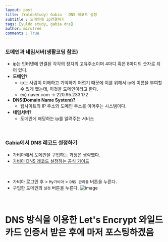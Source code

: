 ```yaml
---
layout: post
title: (YuldoStudy) Gabia - DNS 레코드 설정
subtitle : 도메인에 ip연결하기
tags: [yuldo study, gabia dns]
author: mirutree
comments : True
---
```


### 도메인과 네임서버(생활코딩 참조)
 - ip는 인터넷에 연결된 각각의 장치의 고유주소이며 4마디 혹은 8마디의 숫자로 되어 있다.
 - **도메인?** 
    - ip는 사람이 이해하고 기억하기 어렵기 때문에 이를 위해서 ip에 이름을 부여할 수 있게 했는데, 이것을 도메인이라고 한다. 
    - ex) naver.com -> 220.95.233.172
 - **DNS(Domain Name System)?**
    - 웹사이트의 IP 주소와 도메인 주소를 이어주는 시스템이다.
 - **네임서버?**
    - 도메인에 해당하는 ip를 알려주는 서비스
     
&nbsp;&nbsp;&nbsp;
### Gabia에서 DNS 레코드 설정하기   
 - 가비아에서 도메인을 구입하는 과정은 생략했다.
 - [가비아 DNS 레코드 설정하는 공식 가이드](https://customer.gabia.com/manual/dns/3041/3040)
   
&nbsp;&nbsp;   
 - 가비아 로그인 후 > `My가비아` > `DNS 관리툴` 버튼을 누른다.
 - 구입한 도메인의 `설정` 버튼을 누른다.
  ![image](https://user-images.githubusercontent.com/63778557/147191835-3af4fdd7-6629-4be3-9811-3b246d1d01d9.png)
   
&nbsp;&nbsp;&nbsp;





# DNS 방식을 이용한 Let's Encrypt 와일드카드 인증서 받은 후에 마저 포스팅하겠음

















